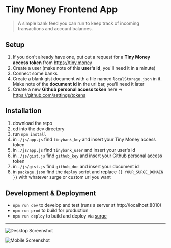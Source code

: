 # Tiny Money Frontend App
> A simple bank feed you can run to keep track of incoming transactions and account balances.

## Setup
1. If you don't already have one, put out a request for a **Tiny Money access token** from https://tiny.money
  1. Create a user (make note of this **user's id**, you'll need it in a minute)
  1. Connect some banks
1. Create a blank gist document with a file named `localStorage.json` in it. Make note of the **document id** in the url bar, you'll need it later
1. Create a new **Github personal access token** here -> https://github.com/settings/tokens

## Installation
1. download the repo
1. cd into the dev directory
1. run `npm install`
1. in `./js/app.js` find `tinybank_key` and insert your Tiny Money access token
1. in `./js/app.js` find `tinybank_user` and insert your user's id
1. in `./js/gist.js` find `github_key` and insert your Github personal access token
1. in `./js/gist.js` find `github_doc` and insert your document id
1. in `package.json` find the `deploy` script and replace `{{ YOUR_SURGE_DOMAIN }}` with whatever surge or custom url you want

## Development & Deployment
- `npm run dev` to develop and test (runs a server at http://localhost:8010)
- `npm run prod` to build for production
- `npm run deploy` to build and deploy via [surge](http://surge.sh/)

---

![Desktop Screenshot](https://tyler.link/mCM4/Desktop.png)

![Mobile Screenshot](https://tyler.link/mBgj/Phone.png)
